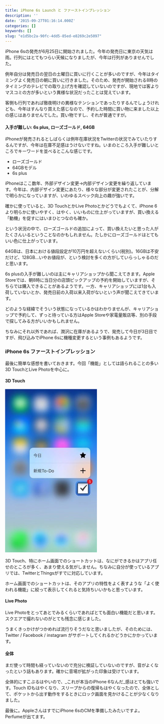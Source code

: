 ```yaml
---
title: iPhone 6s Launch と ファーストインプレッション
description: ''
date: '2015-09-27T01:16:14.000Z'
categories: []
keywords: []
slug: "e1d5bc2a-90fc-4dd5-85ed-e8269c2e5097"
---
```

iPhone 6sの発売が6月25日に開始されました。今年の発売日に東京の天気は雨。行列にはとてもつらい天候になりましたが、今年は行列がありませんでした。

例年自分は発売日の翌日の土曜日に買いに行くことが多いのですが、今年はタイミングよく発売日の朝に買いに行きました。そのため、発売が開始される8時のタイミングのテレビでの取り上げ方を確認していないのですが、現地では客よりマスコミの方が多いという異様な状況だったことは覚えています。

客側も行列であれば徹夜明けの異様なテンションであったりするんでしょうけれども、今年はすんなり買えた感じなので、予約した時間に買い物に来ました以上の感じはありませんでした。買い物ですし、それが普通ですが。

#### 入手が難しい: 6s plus, ローズゴールド, 64GB

iPhoneが発売されるとしばらくは例年在庫状況をTwitterの状況でみていたりするんですが、今年は在庫不足感はうけないですね。いまのところ入手が難しいところでキーワードを並べるとこんな感じです。

*   ローズゴールド
*   64GBモデル
*   6s plus

iPhoneはここ数年、外部デザイン変更→内部デザイン変更を繰り返しています。今年は、内部デザイン変更にあたり、様々な部分が変更されたことが、分解で明らかになっていますが、いわゆるスペック向上の趣が強いです。

確かに使っていると、3D TouchとかLive Photoとかどうでもよくて、iPhone 6 より明らかに使いやすく、はやく、いいものに仕上がっていますが、買い換える「動機」を促すにはいまひとつなのも確か。

という状況の中で、ローズゴールドの追加によって、買い換えたいと思った人がたくさんいるということなのかもしれません。たしかにローズゴールドはとてもいい色に仕上がっています。

64GBは、日本における値段設定が10万円を超えないくらい(税別)。16GBは不安だけど、128GB…いやお値段が、という検討を多くの方がしていらっしゃるのだと思います。

6s plusの入手が難しいのは主にキャリアショップから聞こえてきます。Apple Storeでは、朝8時に当日分の店頭ピックアップの予約を開始していますが、そちらでは購入できることがあるようです。一方、キャリアショップには1台も入荷していないとか、発売日前の入荷以来入荷がないという声が聞こえてきています。

どのような経緯でそういう状態になっているかはわかりませんが、キャリアショップで予約して、ずっと待っている方はApple Storeや家電量販店等、別の手段で探してみる方がいいかもしれません。

ちなみにそれ以外であれば、潤沢に在庫があるようで、発売して今日が3日目ですが、飛び込みでiPhone 6sに機種変更するという事例もあるようです。

### iPhone 6s ファーストインプレッション

最後に簡単な感想を書いておきます。今回「機能」としては語られることの多い3D TouchとLive Photoを中心に。

#### 3D Touch

![](1__NxPK5MoX1RX5CTZa0MkUIg.jpeg)

3D Touch、特にホーム画面でのショートカットは、なにができるかはアプリ任せのところが多く、あまり使える気がしません。ちなみに自分が使っているアプリでは、TwitterとThingsがすでに対応しています。

ホーム画面でのショートカットは、そのアプリの特性をよく表すような「よく使われる機能」に絞って表示してくれると気持ちいいかもと思っています。

#### Live Photo

Live Photoをとってあとでみるくらいであればとても面白い機能だと思います。スクエアで撮れないのがとても残念に感じました。

うまくきっかけがつかめれば流行りそうだなと思いましたが、そのためには、Twitter / Facebook / instagram がサポートしてくれるかどうかにかかっています。

#### 全体

まだ使って時間も経っていないので充分に検証していないのですが、音がよくなったという話もあります。確かに音場が拡がった印象は受けています。

全体的にすこぶるはやいので、_これが本当のiPhone 6なんだ_感はとても強いです。Touch IDもはやくなり、スリープからの復帰もはやくなったので、全体として、ポケットから出す動作をするときにロック画面を見かけることが少なくなりました。

最後に。AppleさんはすでにiPhone 6sのCMを準備したみたいですよ。Perfumeが出てます。